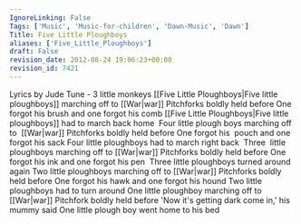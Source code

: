 ```yaml
---
IgnoreLinking: False
Tags: ['Music', 'Music-for-children', 'Dawn-Music', 'Dawn']
Title: Five Little Ploughboys
aliases: ['Five_Little_Ploughboys']
draft: False
revision_date: 2012-08-24 19:06:23+00:00
revision_id: 7421
---
```


Lyrics by Jude 
Tune - 3 little monkeys
[[Five Little Ploughboys|Five little ploughboys]] marching off to [[War|war]]
Pitchforks boldly held before
One forgot his brush and one forgot his comb
[[Five Little Ploughboys|Five little ploughboys]] had to march back home 
Four little plough boys marching off to  [[War|war]]
Pitchforks boldly held before
One forgot his  pouch and one forgot his sack
Four little ploughboys had to march right back 
Three  little ploughboys marching off to [[War|war]]
Pitchforks boldly held before
One forgot his ink and one forgot his pen 
Three little ploughboys turned around again
Two little ploughboys marching off to [[War|war]]
Pitchforks boldly held before
One forgot his hawk and one forgot his hound
Two little ploughboys had to turn around
One little ploughboy marching off to [[War|war]]
Pitchfork boldly held before
'Now it's getting dark come in,' his mummy said
One little plough boy went home to his bed